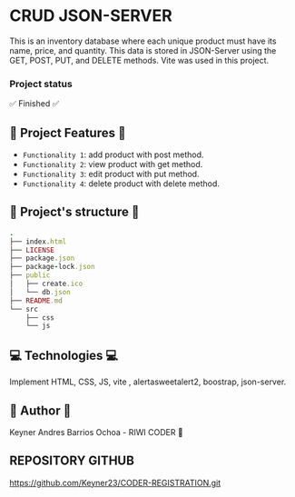 # CRUD JSON-SERVER
This is an inventory database where each unique product must have its name, price, and quantity. This data is stored in JSON-Server using the GET, POST, PUT, and DELETE methods. Vite was used in this project.

### Project status
:white_check_mark: Finished :white_check_mark:

## :hammer: Project Features :hammer:

- `Functionality 1`: add product with post method.
- `Functionality 2`: view product with get method.
- `Functionality 3`: edit product with put method.
- `Functionality 4`: delete product with delete method.


## :paperclip: Project's structure :paperclip:
```ruby
.
├── index.html
├── LICENSE
├── package.json
├── package-lock.json
├── public
│   ├── create.ico
│   └── db.json
├── README.md
└── src
    ├── css
    └── js

```

## :computer: Technologies :computer:
Implement HTML, CSS, JS, vite , alertasweetalert2, boostrap, json-server.

## :bust_in_silhouette: Author :bust_in_silhouette:

Keyner Andres Barrios Ochoa - RIWI CODER 🚀

## REPOSITORY GITHUB
https://github.com/Keyner23/CODER-REGISTRATION.git
